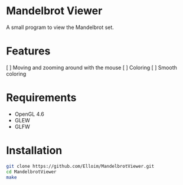 # Mandelbrot Viewer

A small program to view the Mandelbrot set.

# Features

[ ] Moving and zooming around with the mouse
[ ] Coloring
[ ] Smooth coloring

# Requirements

- OpenGL 4.6
- GLEW
- GLFW

# Installation

```bash
git clone https://github.com/Elloim/MandelbrotViewer.git
cd MandelbrotViewer
make
```

